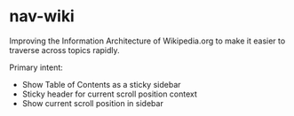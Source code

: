 # nav-wiki

Improving the Information Architecture of Wikipedia.org to make it easier to traverse across topics rapidly.

Primary intent:

- Show Table of Contents as a sticky sidebar
- Sticky header for current scroll position context
- Show current scroll position in sidebar 
